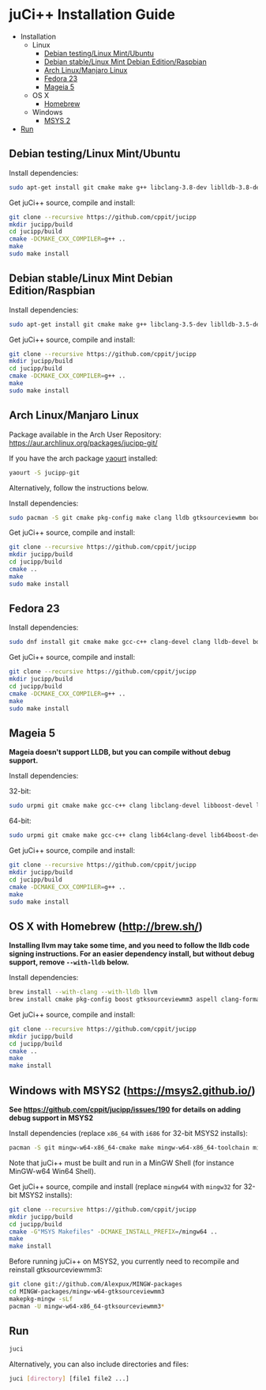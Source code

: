 # juCi++ Installation Guide

- Installation
  - Linux
    - [Debian testing/Linux Mint/Ubuntu](#debian-testinglinux-mintubuntu)
    - [Debian stable/Linux Mint Debian Edition/Raspbian](#debian-stablelinux-mint-debian-editionraspbian)
    - [Arch Linux/Manjaro Linux](#arch-linuxmanjaro-linux)
    - [Fedora 23](#fedora-23)
    - [Mageia 5](#mageia-5)
  - OS X
    - [Homebrew](#os-x-with-homebrew-httpbrewsh)
  - Windows
    - [MSYS 2](#windows-with-msys2-httpsmsys2githubio)
- [Run](#run)

## Debian testing/Linux Mint/Ubuntu
Install dependencies:
```sh
sudo apt-get install git cmake make g++ libclang-3.8-dev liblldb-3.8-dev clang-format pkg-config libboost-filesystem-dev libgtksourceviewmm-3.0-dev aspell-en libaspell-dev libgit2-dev exuberant-ctags
```

Get juCi++ source, compile and install:
```sh
git clone --recursive https://github.com/cppit/jucipp
mkdir jucipp/build
cd jucipp/build
cmake -DCMAKE_CXX_COMPILER=g++ ..
make
sudo make install
```

## Debian stable/Linux Mint Debian Edition/Raspbian
Install dependencies:
```sh
sudo apt-get install git cmake make g++ libclang-3.5-dev liblldb-3.5-dev clang-format-3.5 pkg-config libboost-filesystem-dev libgtksourceviewmm-3.0-dev aspell-en libaspell-dev libgit2-dev exuberant-ctags
```

Get juCi++ source, compile and install:
```sh
git clone --recursive https://github.com/cppit/jucipp
mkdir jucipp/build
cd jucipp/build
cmake -DCMAKE_CXX_COMPILER=g++ ..
make
sudo make install
```

## Arch Linux/Manjaro Linux
Package available in the Arch User Repository:
https://aur.archlinux.org/packages/jucipp-git/

If you have the arch package [yaourt](https://archlinux.fr/yaourt-en) installed:
```sh
yaourt -S jucipp-git
```

Alternatively, follow the instructions below.

Install dependencies:
```sh
sudo pacman -S git cmake pkg-config make clang lldb gtksourceviewmm boost aspell aspell-en libgit2 ctags
```

Get juCi++ source, compile and install:
```sh
git clone --recursive https://github.com/cppit/jucipp
mkdir jucipp/build
cd jucipp/build
cmake ..
make
sudo make install
```

## Fedora 23
Install dependencies:
```sh
sudo dnf install git cmake make gcc-c++ clang-devel clang lldb-devel boost-devel gtksourceviewmm3-devel gtkmm30-devel aspell-devel aspell-en libgit2-devel ctags
```

Get juCi++ source, compile and install:
```sh
git clone --recursive https://github.com/cppit/jucipp
mkdir jucipp/build
cd jucipp/build
cmake -DCMAKE_CXX_COMPILER=g++ ..
make
sudo make install
```

## Mageia 5

**Mageia doesn't support LLDB, but you can compile without debug support.**

Install dependencies:

32-bit:

```sh
sudo urpmi git cmake make gcc-c++ clang libclang-devel libboost-devel libgtkmm3.0-devel libgtksourceviewmm3.0-devel libaspell-devel aspell-en libgit2-devel
```

64-bit:
```sh
sudo urpmi git cmake make gcc-c++ clang lib64clang-devel lib64boost-devel lib64gtkmm3.0-devel lib64gtksourceviewmm3.0-devel lib64aspell-devel aspell-en libgit2-devel
```

Get juCi++ source, compile and install:
```sh
git clone --recursive https://github.com/cppit/jucipp
mkdir jucipp/build
cd jucipp/build
cmake -DCMAKE_CXX_COMPILER=g++ ..
make
sudo make install
```

## OS X with Homebrew (http://brew.sh/)
**Installing llvm may take some time, and you need to follow the lldb code signing instructions. For an easier dependency install, but without debug support, remove `--with-lldb` below.**

Install dependencies:
```sh
brew install --with-clang --with-lldb llvm
brew install cmake pkg-config boost gtksourceviewmm3 aspell clang-format libgit2 ctags
```

Get juCi++ source, compile and install:
```sh
git clone --recursive https://github.com/cppit/jucipp
mkdir jucipp/build
cd jucipp/build
cmake ..
make
make install
```

## Windows with MSYS2 (https://msys2.github.io/)
**See https://github.com/cppit/jucipp/issues/190 for details on adding debug support in MSYS2**

Install dependencies (replace `x86_64` with `i686` for 32-bit MSYS2 installs):
```sh
pacman -S git mingw-w64-x86_64-cmake make mingw-w64-x86_64-toolchain mingw-w64-x86_64-clang mingw-w64-x86_64-gtkmm3 mingw-w64-x86_64-gtksourceviewmm3 mingw-w64-x86_64-boost mingw-w64-x86_64-aspell mingw-w64-x86_64-aspell-en mingw-w64-x86_64-libgit2 mingw-w64-x86_64-universal-ctags-git
```

Note that juCi++ must be built and run in a MinGW Shell (for instance MinGW-w64 Win64 Shell).

Get juCi++ source, compile and install (replace `mingw64` with `mingw32` for 32-bit MSYS2 installs):
```sh
git clone --recursive https://github.com/cppit/jucipp
mkdir jucipp/build
cd jucipp/build
cmake -G"MSYS Makefiles" -DCMAKE_INSTALL_PREFIX=/mingw64 ..
make
make install
```

Before running juCi++ on MSYS2, you currently need to recompile and reinstall gtksourceviewmm3:
```sh
git clone git://github.com/Alexpux/MINGW-packages
cd MINGW-packages/mingw-w64-gtksourceviewmm3
makepkg-mingw -sLf
pacman -U mingw-w64-x86_64-gtksourceviewmm3*
```

## Run
```sh
juci
```
Alternatively, you can also include directories and files:
```sh
juci [directory] [file1 file2 ...]
```
